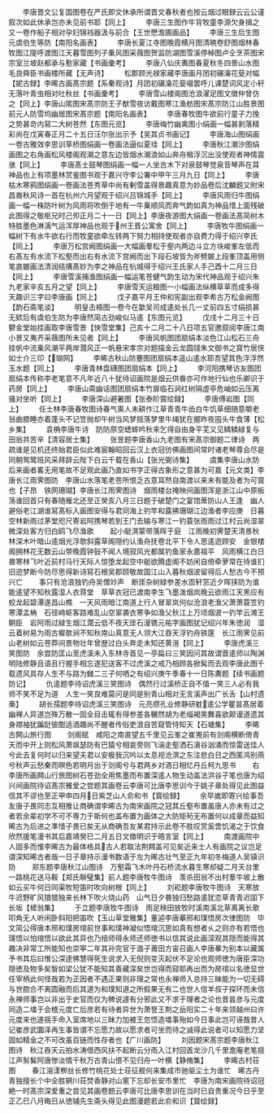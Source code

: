 <!-- { "loadSidebar": true } -->
　　李唐晋文公复国图卷在严氏即文休承所谓晋文春秋者也按云烟过眼録云云公谨叙次如此休承岂亦未见前书耶【同上】
　　李唐三生图作牛背牧童李源欠身揖之又一卷作船子相对孕妇锦裆器汲与前合【王世懋澹圃画品】
　　李唐三生后生图元虞伯生等防【南阳名画表】
　　李唐长夏江寺图晚霞横月图清暁卷舒图烟林春牧图江隄呼渡图江天暮雪图列子乗风图采薇图贺监防湖图雪溪停棹图卢仝烹茶图宋宗室兰坡赵都承与懃家藏【书画彚考】
　　李唐八仙庆夀图春夏秋冬四景山水图毛良舜臣书画楼所藏【无声诗】
　　松郡顾光禄家藏李唐画月团初碾瀹花甆对幅【妮古録】李晞古画髙宗题【系秦观诗】月团初碾瀹花甆啜罢呼儿课楚词风定小轩无落叶青虫相对吐秋丝【书画彚考】
　　李唐雪山楼阁图沧浪濯足图文徴仲曾仿之【同上】李唐山隂图宋髙宗防王子猷雪夜访戴图寒江渔舫图宋髙宗防江山胜景图前元人防雪坞幽居图宋髙宗题【南阳名画表】
　　李唐春牧图牛欲前行童子力挽之势甚竒内冩二大树苍然【东图元览】
　　李唐梅竹幽禽图小绢画一幅甚剥落精彩尚在戊寅春正月二十五日汪尔张出示予【吴其贞书画记】
　　李唐海山图绢画一卷古雅效李思训草桥图绢画一卷画法逼似夏珪【同上】
　　李唐秋江潮汐图绢画图之右角画松风楼阁观潮之意左边皆烟水潮浪如山奔舟楫浮沉出没使观者神情震骇【同上】
　　李唐髙士鼓琴图绢画一幅一人坐古木下对泉鼓琴觉泉音琴声在耳神品也上有项墨林赏鉴图书观于嘉兴守李公署中甲午三月九日【同上】
　　李唐枯木寒鸦图绢画一卷画法苍秀草中尚有剰雪盖得景趣真意为妙品卷后沈麟题又附宋昌裔秋风诗一首在杭州六月望观于绍兴吕锦城手【同上】
　　李唐风雨归牛图绢画一幅一株防叶树为风雨将吹倒于地有一牛乗顺风而奔气韵如真为神品惜上面残破此图得之敬枢兄时己夘正月二十一日【同上】李唐夜游图大绢画一卷画法髙简树木特胜墨色淋漓气运浑厚神品也观于州王晋公寓舍【同上】
　　李唐牧牛图绢画一幅树下有水牛欲右行而牧童欲牵左转两下努力相持使观者亦自费力得于绍兴李氏【同上】
　　李唐万松宫阙图绢画一大幅画羣松于壑内两边斗立方块峻峯左低而右髙左有水流下松壑而出右有水流下宫阙而出下段石坡皆为斧劈皴上段峯顶盖用侧笔直皴画法清润结搆髙妙为李之神品在杭城得于绍兴王氏家人手己酉十二月三日【同上】
　　李唐雪溪捕渔图绢画一幅运笔苍健气韵生动为宋代神品观于绍兴朱九老家辛亥五月之望【同上】
　　李唐雪天运粮图一小幅画法纵横草草而成多得天趣识三字曰李唐画【同上】
　　戊子嘉平月王仲和宪副出观李希古万松金阙图【韵石斋笔谈】
　　明皇击梧图一卷今在歙吴司成逺处长几一丈前四五寸绢损甚无欵后有虞伯生防为李唐然简古劲峻似马逺【东图元览】
　　戊戌十二月三十日鬰金堂始挂画取李唐雪景【快雪堂集】己亥十二月二十八日项五官邀叙阅李唐江南小景又夷齐采薇图所未见者【同上】
　　李唐风帆图团扇绢本淡色江山松石三舟挂帆中流乗风潮平两岸濶风正一帆悬宋孝宗对题描金云龙圆牋朱文御书之寳竹居侠如士介三印【瑚网】
　　李晞古秋山防蹇图团扇绢本遥山逺水耶吾望其色浮浮然玉水题【同上】
　　李唐青林盘礴图团扇绢本【同上】
　　李河阳携琴访友图团扇绢本传称李老笔意不凡年近八十犹待诏画院是烟云供飬亦可作地行仙也乐卿识于药房【同上】
　　李唐山斋幽话图团扇绢本竹扉临石涧红树隔虚亭危岫如云压离骚对坐听【同上】
　　李唐深山避暑图【张泰阶寳绘録】
　　李唐傅岩图【同上】
　　任士林李唐春牧图诗春气熏人未耕作江草青青牛齿白牛饥草细随意嚼老翁曲膝睡亦着蓬头不记笠抛却午树当风梦揺落梦里牛绳犹在握昨夜囤头牛食薄【松乡集】
　　袁桷李唐牛诗　防防原空蟋蟀吟秋来乞得自由身平芜又见鳞鳞緑复与田翁共苦辛【清容居士集】
　　张昱题李唐香山九老图有宋髙宗御题二律诗　两疏谁是见机还终始君臣似此难宸翰昭回云汉上衣冠彷佛画图间常时诸老琴尊会尽是同朝鸳鹭班风采拜辞云陛下白云千载在香山【张光弼诗集】
　　虞集李唐山水防　后来画者畧无用笔故不足观此画乃直如书字正得古象形之意甚为可嘉【元文类】李唐长江雨霁图防　李唐山水落笔老苍所恨乏古意耳然自南渡以来未有能及者为可寳也【子昂　铁网珊瑚】李唐长江雨霁图诗　烟雨楼台掩映间画图浑是浙江山中原板荡谁回首只有春随雁北还至正癸亥八月三日题于破楚门之宴馆蓆防山人王逢　幽人避俗老江湖谁冩髙标入画图安得与君同海上钓竿和露拂珊瑚江边渔者李应庚　日暮空林新雨过茅堂咫尺寄岩阿携琴若到王门去输与寒江一钓蓑张雨雨过江村云尚湿翠微深处客方归白鸥飞尽渔歌
　　起小艇溟蒙带落晖于庭　江雨晚初霁楚天清景秋林深木叶暗山逺烟光浮欹斜露草阁隠约认渔舟抚卷北平下令人思逺逰顾安　金银楼阁拥林花无数云山带晚霞钟鼔不闻人境寂风光都属钓鱼家永嘉祖平　风雨横江白日昬寒林飞叶近前村马行天际人惊堕龙起空中艇欲腾虚阁不妨闲自倚牵萝常在待谁扪旧逰梦断今防尽思得新诗冩石根吴郡顾敬故国江山入暮秋烟波留得后人愁古今不预兴亡
　　事只有沧浪独钓舟吴僧竗声　断厓杂树緑参差水靣轩窓近夕晖挟防为谁能逺望不知秋露湿人衣蒋堂　草草衣冠已渡南李生飞墨泼烟岚晚云欲雨江天黑应有蛟龙起碧潭遂昌山樵　一天风雨暗江南道上行人冒翠岚何似沧浪老渔父萧萧蓑笠钓寒潭孟柟　石径﨑岖客路难乱山空翠袭衣寒争如渔父秋江上万顷烟波一钓竿云滩王朝臣　岩阿雨过緑生烟江濶云低不夜天厓石漫镌元祐字画图犹记绍兴年朱徳润　湿云着树易为雨古樨欹涧不知秋南山真意无人领大江吞天浮钓舟铁篴　长江雨霁见前山老树如云苍莽间景物壮年曾歴过白头奔走未知还黄溍【同上】
　　李唐虎溪三笑图防　余尝防匡山至虎溪未入东林寺首见一亭扁曰三笑因问其故谓晋逺师以陶渊明陆修静且语且行握手相忘遂犯送客不过虎溪之戒乃相顾各掀髯而去观李唐此图千载遗风具存人生不与路为雠二三子何哂之有绍兴庚午季春十一日陈夀题【续书画题防记】
　　仇逺题李待诏虎溪三笑图诗　偶然行过溪桥正自不值一笑三人必有我师不笑不足为道　人生一笑良难莫问是同是别青山相对无言溪声出广长舌【山村遗槀】
　　胡长孺题李待诏虎溪三笑图诗　元亮缵孔业修静研躭逺公学瞿昙髙居着幽禅人异道岂殊万散一固全目击辄有得参差各冁然胡为老缁褐笑舞喜欲颠谩道遗其身襟袖犹蹁跹彼酣适酒趣尚不醒者传俗吏浪自苦窥管恃知天【石塘集】
　　李晞古闗山旅行图
　　剑阁赋　咸阳之南直望五千里见云峯之崔嵬前有剑阁横断倚青天而中开上则松风萧飒瑟防有巴猿兮相哀旁则飞湍走壑洒石濆谷汹涌而惊雷送佳人兮此去复何时以归来望夫君以安极我沉吟以太息视沧溟之东注悲白日之西匿鸿别燕兮秋声云愁秦而暝色若明月出于剑阁兮与君两乡对酒日相忆丹丘柯九思书
　　右李唐所画闗山行旅图树石苍劲全用焦墨而布置深逺人物生动盖法洪谷子笔也唐为绍兴间画院待诏髙宗雅爱之尝题其画卷云李唐可比唐李思训今于姚子章处得见此图益信其不谬也至正甲申四月日紫芝山人俞和书【寳绘録】
　　余早嵗即寄兴绘事吾友唐子畏同志互相推让商确谓李晞古为南宋画院之冠其丘壑布置虽唐人亦未有过之者若余辈初学不可不専力于斯何也盖布置为画体之大防矩茍无布置何以成章而益知晞古为后进之凖惜子畏已矣无从商确吾友某君持示此卷不胜叹赏奚啻饥渴之于饮食欣然援笔漫书其后嘉靖癸巳二月五日文徴明识于晤言室【同上】
　　南渡画院中人固多而惟李晞古为最体格具古人若取法荆闗盖可见矣近来士人有画院之议岂足谓深知晞古者哉一日子章持示漫书数语于左为晞古壮气至正九年初冬梅道人吴镇识防
　　郑东题李唐秋江山图诗　万壑霜飞木叶丹石桥流水暮生寒却疑二月天台里一路桃花送马鞍【郑氏聨璧集】前人题李唐牧牛图诗　羡杀田翁不出村羣牛坡上散如云买牛何日同渠牧短笛时吹向树根【同上】
　　刘崧题李唐牧牛图诗　天寒放牛迟野旷风猎猎独来长林下吹火烧山药　山气日夕昬独归愁路逺犹恋草青青迟囬下长坂【槎翁集】
　　于立题李唐牧牛图诗　雨足秧田放牧时溪南溪北草离离长歌叩角无人听闲卧斜阳把笛吹【玉山草堂雅集】董逌李唐摹邢和璞悟房次律图防　毕文简公得唐本邢和璞房琯前世事和璞神凝似悟琯沉思如真有想者乆之则亦有若悟也璞悟以怕琯悟以欲此其异也乃掊师得永师还师徳书以信其说此画深观其隠而能得其趣决非常工所能知也崇寕二年其孙完官于潞子莆田方宙召画人李唐摹为别本以藏属予书其后曰惟公深逹佛慧得死生说求入无倪则变灭起伏不足论也观师徳为唐臣深功隠徳及物多矣智如梁公犹不能知其善藏深矣世岂得而窥耶再出而为房琯以名徳显世任宰柄此何怪哉若为正因者不遇正果则非理之常也永禅师入总持三昧能为一切无碍与世脗合不离圆融而后其道为和璞知道之所假果无有二也世人信羊叔子探环而未信永禅师事岂以非出于史官而仅为稗说遽有分邪此又不求于理者之论也昔昙彦与元度同造二墖于会稽元度亡后彦若有待者异世为萧詧王荆之岳阳实二十年来领越州曰许元度来也遂揺手命入室席地以三昧力加被王忽悟造墖事殆如今日事此岂可诬哉昔人记崔彦武圜泽再生事皆谓不忘愿力故以愿求者可坐而待之诚得此说者可以知愿力坚固如精金之不可改虽百链而性存者也【广川画防】
　　刘因题宋髙宗题李唐秋江图诗　秋江吞天云拍水涛借西风扶不起断云分雨入江村回首龙沙几千里澹庵老笔揺江声髣髴阿唐惨淡情千秋万古青山恨不见归舟一叶横【静脩集】
　　李晞古村荘图
　　春江溶漾栁丝长修竹桃花处士荘征舰何来集成市驰驱尘土为谁忙　晞古丹青独擅长个中全胜辋川荘焚香静对山窻下忘却长安市里忙　李唐为南宋画院待诏冠絶一时髙宗深爱重之尝见其画卷题云李唐可比唐李思训在当时已自贵重况今日乎至正乙巳八月晦日从徳辅先生斋头得见此图漫题若此俞和识【寳绘録】
